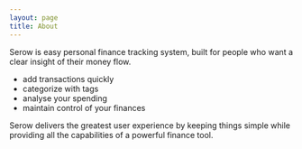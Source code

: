 ```yaml
---
layout: page
title: About
---
```


Serow is easy personal finance tracking system, built for people who want a clear insight of their money flow.

 - add transactions quickly
 - categorize with tags
 - analyse your spending
 - maintain control of your finances

Serow delivers the greatest user experience by keeping things simple while providing all the capabilities of a powerful finance tool.
